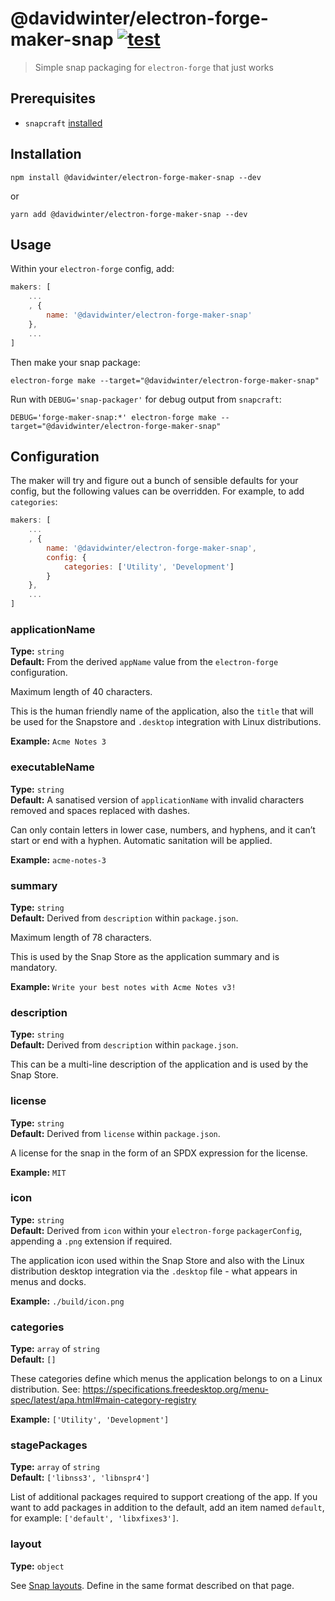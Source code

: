 # @davidwinter/electron-forge-maker-snap [![test](https://github.com/davidwinter/electron-forge-maker-snap/workflows/test/badge.svg)](https://github.com/davidwinter/electron-forge-maker-snap/actions?query=workflow%3Atest)

> Simple snap packaging for `electron-forge` that just works

## Prerequisites

- `snapcraft` [installed](https://snapcraft.io/docs/installing-snapcraft)

## Installation

```
npm install @davidwinter/electron-forge-maker-snap --dev
```

or

```
yarn add @davidwinter/electron-forge-maker-snap --dev
```

## Usage

Within your `electron-forge` config, add:

```js
makers: [
	...
	, {
		name: '@davidwinter/electron-forge-maker-snap'
	},
	...
]
```

Then make your snap package:

```
electron-forge make --target="@davidwinter/electron-forge-maker-snap"
```

Run with `DEBUG='snap-packager'` for debug output from `snapcraft`:

```
DEBUG='forge-maker-snap:*' electron-forge make --target="@davidwinter/electron-forge-maker-snap"
```

## Configuration

The maker will try and figure out a bunch of sensible defaults for your config, but the following values can be overridden. For example, to add `categories`:

```js
makers: [
	...
	, {
		name: '@davidwinter/electron-forge-maker-snap',
		config: {
			categories: ['Utility', 'Development']
		}
	},
	...
]
```

### applicationName

**Type:** `string`\
**Default:** From the derived `appName` value from the `electron-forge` configuration.

Maximum length of 40 characters.

This is the human friendly name of the application, also the `title` that will be used for the Snapstore and `.desktop` integration with Linux distributions.

**Example:** `Acme Notes 3`

### executableName

**Type:** `string`\
**Default:** A sanatised version of `applicationName` with invalid characters removed and spaces replaced with dashes.

Can only contain letters in lower case, numbers, and hyphens, and it can’t start or end with a hyphen. Automatic sanitation will be applied.

**Example:** `acme-notes-3`

### summary

**Type:** `string`\
**Default:** Derived from `description` within `package.json`.

Maximum length of 78 characters.

This is used by the Snap Store as the application summary and is mandatory.

**Example:** `Write your best notes with Acme Notes v3!`

### description

**Type:** `string`\
**Default:** Derived from `description` within `package.json`.

This can be a multi-line description of the application and is used by the Snap Store.

### license

**Type:** `string`\
**Default:** Derived from `license` within `package.json`.

A license for the snap in the form of an SPDX expression for the license.

**Example:** `MIT`

### icon

**Type:** `string`\
**Default:** Derived from `icon` within your `electron-forge` `packagerConfig`, appending a `.png` extension if required.

The application icon used within the Snap Store and also with the Linux distribution desktop integration via the `.desktop` file - what appears in menus and docks.

**Example:** `./build/icon.png`

### categories

**Type:** `array` of `string`\
**Default:** `[]`

These categories define which menus the application belongs to on a Linux distribution. See: https://specifications.freedesktop.org/menu-spec/latest/apa.html#main-category-registry

**Example:** `['Utility', 'Development']`

### stagePackages

**Type:** `array` of `string`\
**Default:** `['libnss3', 'libnspr4']`

List of additional packages required to support creationg of the app. If you want to add packages in addition to the default, add an item named `default`, for example: `['default', 'libxfixes3']`.

### layout

**Type:** `object`

See [Snap layouts](https://snapcraft.io/docs/snap-layouts). Define in the same format described on that page.
